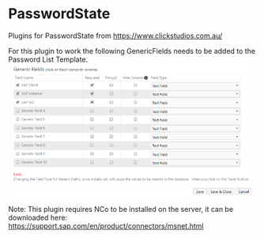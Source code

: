 # PasswordState
Plugins for PasswordState from https://www.clickstudios.com.au/

For this plugin to work the following GenericFields needs to be added to the Password List Template.
![Password List Template](./documentation/generic_fields.png)


Note: This plugin requires NCo to be installed on the server, it can be downloaded here: https://support.sap.com/en/product/connectors/msnet.html


